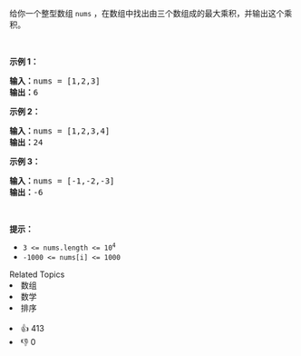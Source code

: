 <p>给你一个整型数组 <code>nums</code> ，在数组中找出由三个数组成的最大乘积，并输出这个乘积。</p>

<p>&nbsp;</p>

<p><strong>示例 1：</strong></p>

<pre>
<strong>输入：</strong>nums = [1,2,3]
<strong>输出：</strong>6
</pre>

<p><strong>示例 2：</strong></p>

<pre>
<strong>输入：</strong>nums = [1,2,3,4]
<strong>输出：</strong>24
</pre>

<p><strong>示例 3：</strong></p>

<pre>
<strong>输入：</strong>nums = [-1,-2,-3]
<strong>输出：</strong>-6
</pre>

<p>&nbsp;</p>

<p><strong>提示：</strong></p>

<ul> 
 <li><code>3 &lt;= nums.length &lt;=&nbsp;10<sup>4</sup></code></li> 
 <li><code>-1000 &lt;= nums[i] &lt;= 1000</code></li> 
</ul>

<div><div>Related Topics</div><div><li>数组</li><li>数学</li><li>排序</li></div></div><br><div><li>👍 413</li><li>👎 0</li></div>